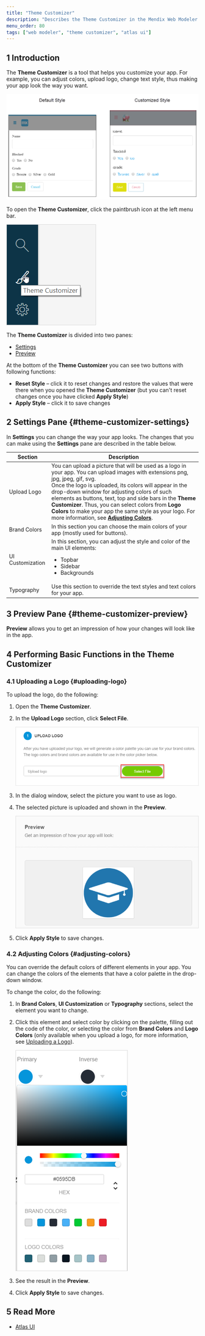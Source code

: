 ```yaml
---
title: "Theme Customizer"
description: "Describes the Theme Customizer in the Mendix Web Modeler."
menu_order: 80
tags: ["web modeler", "theme customizer", "atlas ui"]
---
```


## 1 Introduction 

The **Theme Customizer** is a tool that helps you customize your app. For example, you can adjust colors, upload logo, change text style, thus making your app look the way you want.

![Default Style vs. Customized Style](attachments/theme-customizer/default-vs-customized.png)

To open the **Theme Customizer**, click the paintbrush icon at the left menu bar. 

![Theme Customizer Icon](attachments/theme-customizer/theme-customizer-icon.png)

The **Theme Customizer** is divided into two panes:

* [Settings](#theme-customizer-settings) 
* [Preview](#theme-customizer-preview)

At the bottom of the **Theme Customizer** you can see two buttons with following functions: 

* **Reset Style** – click it to reset changes and restore the values that were there when you opened the **Theme Customizer** (but you can't reset changes once you have clicked **Apply Style**)
* **Apply Style** – click it to save changes

## 2 Settings Pane {#theme-customizer-settings}

In **Settings** you can change the way your app looks. The changes that you can make using the **Settings** pane are described in the table below. 

| Section          | Description                                                  |
| ---------------- | ------------------------------------------------------------ |
| Upload Logo      | You can upload a picture that will be used as a logo in your app. You can upload  images with extensions png, jpg, jpeg, gif, svg. <br />Once the logo is uploaded, its colors will appear in the drop-down window for adjusting colors of such elements as buttons, text, top and side bars in the **Theme Customizer**. Thus, you can select colors from **Logo Colors** to make your app the same style as your logo. For more information, see [**Adjusting Colors**](#adjusting-colors). |
| Brand Colors     | In this section you can choose the main colors of your app (mostly used for buttons). |
| UI Customization | In this section, you can adjust the style and color of the main UI elements: <ul><li>Topbar</li><li>Sidebar</li><li>Backgrounds</li></ul> |
| Typography       | Use this section to override the text styles and text colors for your app. |

## 3 Preview Pane {#theme-customizer-preview}

**Preview** allows you to get an impression of how your changes will look like in the app. 

## 4 Performing Basic Functions in the Theme Customizer

### 4.1 Uploading a Logo {#uploading-logo}

To upload the logo, do the following: 

1. Open the **Theme Customizer**.
2.  In the **Upload Logo** section, click **Select File**.  

    ![Uploading Your Logo](attachments/theme-customizer/upload-logo.png)

3. In the dialog window, select the picture you want to use as logo.
4.  The selected picture is uploaded and shown in the **Preview**. 

    ![Previewing Your Logo](attachments/theme-customizer/logo-preview.png)

5. Click **Apply Style** to save changes.

### 4.2 Adjusting Colors {#adjusting-colors}

You can override the default colors of different elements in your app. You can change the colors of the elements that have a color palette in the drop-down window. 

To change the color, do the following:

1. In **Brand Colors**, **UI Customization** or **Typography** sections, select the element you want to change.
2.  Click this element and select color by clicking on the palette, filling out the code of the color, or selecting the color from **Brand Colors** and **Logo Colors** (only available when you upload a logo, for more information, see [Uploading a Logo](#uploading-logo)).

    ![Brand Colors and Logo Colors](attachments/theme-customizer/adjusting-color.png)

3. See the result in the **Preview**.
4. Click **Apply Style** to save changes. 

## 5 Read More

* [Atlas UI](../../howto/front-end/atlas-ui)
